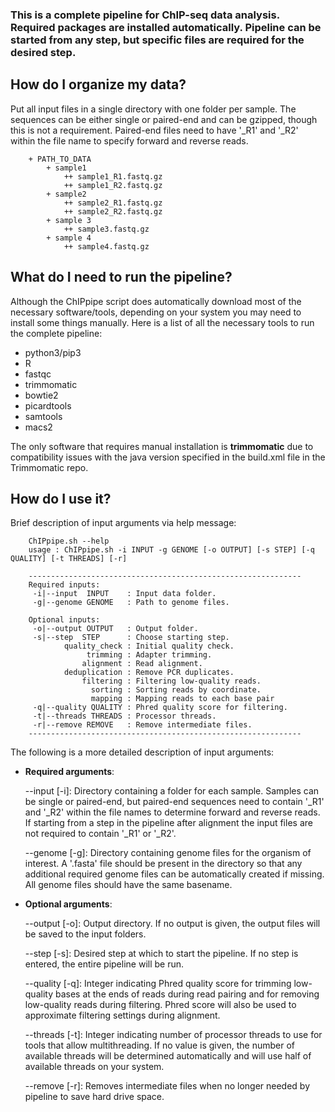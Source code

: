 
### This is a complete pipeline for ChIP-seq data analysis. Required packages are installed automatically. Pipeline can be started from any step, but specific files are required for the desired step.

## How do I organize my data?

Put all input files in a single directory with one folder per sample. The sequences can be either single or paired-end and can be gzipped, though this is not a requirement. Paired-end files need to have '_R1' and '_R2' within the file name to specify forward and reverse reads.

```
    + PATH_TO_DATA
        + sample1
            ++ sample1_R1.fastq.gz
            ++ sample1_R2.fastq.gz
        + sample2
            ++ sample2_R1.fastq.gz
            ++ sample2_R2.fastq.gz
        + sample 3
            ++ sample3.fastq.gz
        + sample 4
            ++ sample4.fastq.gz
```

## What do I need to run the pipeline?

Although the ChIPpipe script does automatically download most of the necessary software/tools, depending on your system you may need to install some things manually. Here is a list of all the necessary tools to run the complete pipeline:

- python3/pip3
- R
- fastqc
- trimmomatic
- bowtie2
- picardtools
- samtools
- macs2

The only software that requires manual installation is **trimmomatic** due to compatibility issues with the java version specified in the build.xml file in the Trimmomatic repo.

## How do I use it?

Brief description of input arguments via help message:

```
    ChIPpipe.sh --help
    usage : ChIPpipe.sh -i INPUT -g GENOME [-o OUTPUT] [-s STEP] [-q QUALITY] [-t THREADS] [-r]

    -------------------------------------------------------------
    Required inputs:
     -i|--input  INPUT    : Input data folder.
     -g|--genome GENOME   : Path to genome files.

    Optional inputs:
     -o|--output OUTPUT   : Output folder.
     -s|--step  STEP      : Choose starting step.
            quality_check : Initial quality check.
                 trimming : Adapter trimming.
                alignment : Read alignment.
            deduplication : Remove PCR duplicates.
                filtering : Filtering low-quality reads.
                  sorting : Sorting reads by coordinate.
                  mapping : Mapping reads to each base pair
     -q|--quality QUALITY : Phred quality score for filtering.
     -t|--threads THREADS : Processor threads.
     -r|--remove REMOVE   : Remove intermediate files.
    -------------------------------------------------------------
```

The following is a more detailed description of input arguments:

- **Required arguments**:

    --input [-i]: Directory containing a folder for each sample. Samples can be single or paired-end, but paired-end sequences need to contain '_R1' and '_R2' within the file names to determine forward and reverse reads. If starting from a step in the pipeline after alignment the input files are not required to contain '_R1' or '_R2'.

    --genome [-g]: Directory containing genome files for the organism of interest. A '.fasta' file should be present in the directory so that any additional required genome files can be automatically created if missing. All genome files should have the same basename.

- **Optional arguments**:

    --output [-o]: Output directory. If no output is given, the output files will be saved to the input folders.

    --step [-s]: Desired step at which to start the pipeline. If no step is entered, the entire pipeline will be run.

    --quality [-q]: Integer indicating Phred quality score for trimming low-quality bases at the ends of reads during read pairing and for removing low-quality reads during filtering. Phred score will also be used to approximate filtering settings during alignment.

    --threads [-t]: Integer indicating number of processor threads to use for tools that allow multithreading. If no value is given, the number of available threads will be determined automatically and will use half of available threads on your system.

    --remove [-r]: Removes intermediate files when no longer needed by pipeline to save hard drive space.
